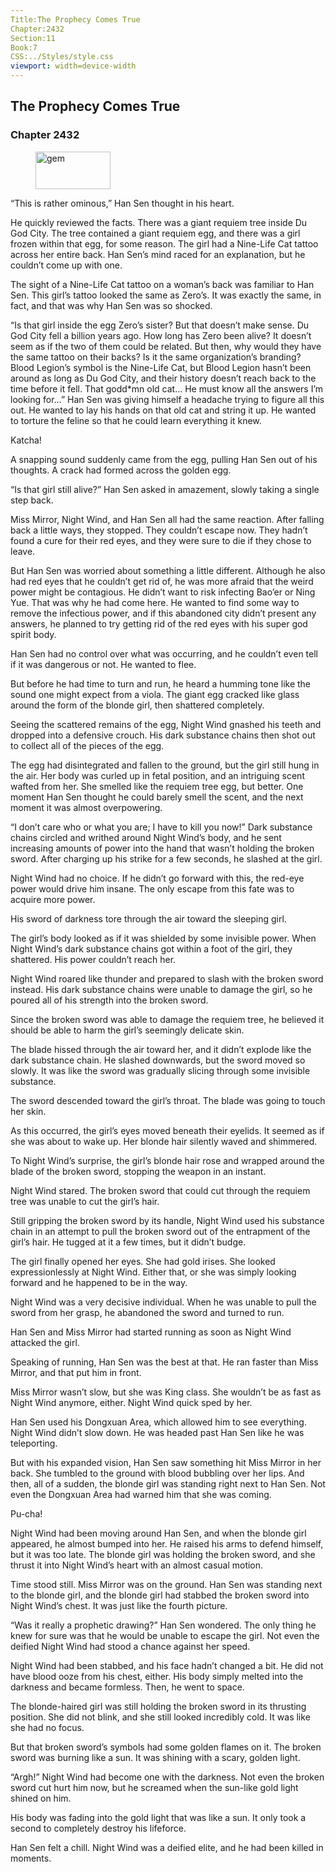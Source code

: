 ```yaml
---
Title:The Prophecy Comes True 
Chapter:2432 
Section:11 
Book:7 
CSS:../Styles/style.css 
viewport: width=device-width
---
```

  
## The Prophecy Comes True
### Chapter 2432
  
<figure>
	<img src="../Images/gem.gif" alt="gem" id="gem" width="120" height="60" />
</figure>
  

  
“This is rather ominous,” Han Sen thought in his heart.

He quickly reviewed the facts. There was a giant requiem tree inside Du God City. The tree contained a giant requiem egg, and there was a girl frozen within that egg, for some reason. The girl had a Nine-Life Cat tattoo across her entire back. Han Sen’s mind raced for an explanation, but he couldn’t come up with one.

The sight of a Nine-Life Cat tattoo on a woman’s back was familiar to Han Sen. This girl’s tattoo looked the same as Zero’s. It was exactly the same, in fact, and that was why Han Sen was so shocked.

“Is that girl inside the egg Zero’s sister? But that doesn’t make sense. Du God City fell a billion years ago. How long has Zero been alive? It doesn’t seem as if the two of them could be related. But then, why would they have the same tattoo on their backs? Is it the same organization’s branding? Blood Legion’s symbol is the Nine-Life Cat, but Blood Legion hasn’t been around as long as Du God City, and their history doesn’t reach back to the time before it fell. That godd*mn old cat… He must know all the answers I’m looking for…” Han Sen was giving himself a headache trying to figure all this out. He wanted to lay his hands on that old cat and string it up. He wanted to torture the feline so that he could learn everything it knew.

Katcha!

A snapping sound suddenly came from the egg, pulling Han Sen out of his thoughts. A crack had formed across the golden egg.

“Is that girl still alive?” Han Sen asked in amazement, slowly taking a single step back.

Miss Mirror, Night Wind, and Han Sen all had the same reaction. After falling back a little ways, they stopped. They couldn’t escape now. They hadn’t found a cure for their red eyes, and they were sure to die if they chose to leave.

But Han Sen was worried about something a little different. Although he also had red eyes that he couldn’t get rid of, he was more afraid that the weird power might be contagious. He didn’t want to risk infecting Bao’er or Ning Yue. That was why he had come here. He wanted to find some way to remove the infectious power, and if this abandoned city didn’t present any answers, he planned to try getting rid of the red eyes with his super god spirit body.

Han Sen had no control over what was occurring, and he couldn’t even tell if it was dangerous or not. He wanted to flee.

But before he had time to turn and run, he heard a humming tone like the sound one might expect from a viola. The giant egg cracked like glass around the form of the blonde girl, then shattered completely.

Seeing the scattered remains of the egg, Night Wind gnashed his teeth and dropped into a defensive crouch. His dark substance chains then shot out to collect all of the pieces of the egg.

The egg had disintegrated and fallen to the ground, but the girl still hung in the air. Her body was curled up in fetal position, and an intriguing scent wafted from her. She smelled like the requiem tree egg, but better. One moment Han Sen thought he could barely smell the scent, and the next moment it was almost overpowering.

“I don’t care who or what you are; I have to kill you now!” Dark substance chains circled and writhed around Night Wind’s body, and he sent increasing amounts of power into the hand that wasn’t holding the broken sword. After charging up his strike for a few seconds, he slashed at the girl.

Night Wind had no choice. If he didn’t go forward with this, the red-eye power would drive him insane. The only escape from this fate was to acquire more power.

His sword of darkness tore through the air toward the sleeping girl.

The girl’s body looked as if it was shielded by some invisible power. When Night Wind’s dark substance chains got within a foot of the girl, they shattered. His power couldn’t reach her.

Night Wind roared like thunder and prepared to slash with the broken sword instead. His dark substance chains were unable to damage the girl, so he poured all of his strength into the broken sword.

Since the broken sword was able to damage the requiem tree, he believed it should be able to harm the girl’s seemingly delicate skin.

The blade hissed through the air toward her, and it didn’t explode like the dark substance chain. He slashed downwards, but the sword moved so slowly. It was like the sword was gradually slicing through some invisible substance.

The sword descended toward the girl’s throat. The blade was going to touch her skin.

As this occurred, the girl’s eyes moved beneath their eyelids. It seemed as if she was about to wake up. Her blonde hair silently waved and shimmered.

To Night Wind’s surprise, the girl’s blonde hair rose and wrapped around the blade of the broken sword, stopping the weapon in an instant.

Night Wind stared. The broken sword that could cut through the requiem tree was unable to cut the girl’s hair.

Still gripping the broken sword by its handle, Night Wind used his substance chain in an attempt to pull the broken sword out of the entrapment of the girl’s hair. He tugged at it a few times, but it didn’t budge.

The girl finally opened her eyes. She had gold irises. She looked expressionlessly at Night Wind. Either that, or she was simply looking forward and he happened to be in the way.

Night Wind was a very decisive individual. When he was unable to pull the sword from her grasp, he abandoned the sword and turned to run.

Han Sen and Miss Mirror had started running as soon as Night Wind attacked the girl.

Speaking of running, Han Sen was the best at that. He ran faster than Miss Mirror, and that put him in front.

Miss Mirror wasn’t slow, but she was King class. She wouldn’t be as fast as Night Wind anymore, either. Night Wind quick sped by her.

Han Sen used his Dongxuan Area, which allowed him to see everything. Night Wind didn’t slow down. He was headed past Han Sen like he was teleporting.

But with his expanded vision, Han Sen saw something hit Miss Mirror in her back. She tumbled to the ground with blood bubbling over her lips. And then, all of a sudden, the blonde girl was standing right next to Han Sen. Not even the Dongxuan Area had warned him that she was coming.

Pu-cha!

Night Wind had been moving around Han Sen, and when the blonde girl appeared, he almost bumped into her. He raised his arms to defend himself, but it was too late. The blonde girl was holding the broken sword, and she thrust it into Night Wind’s heart with an almost casual motion.

Time stood still. Miss Mirror was on the ground. Han Sen was standing next to the blonde girl, and the blonde girl had stabbed the broken sword into Night Wind’s chest. It was just like the fourth picture.

“Was it really a prophetic drawing?” Han Sen wondered. The only thing he knew for sure was that he would be unable to escape the girl. Not even the deified Night Wind had stood a chance against her speed.

Night Wind had been stabbed, and his face hadn’t changed a bit. He did not have blood ooze from his chest, either. His body simply melted into the darkness and became formless. Then, he went to space.

The blonde-haired girl was still holding the broken sword in its thrusting position. She did not blink, and she still looked incredibly cold. It was like she had no focus.

But that broken sword’s symbols had some golden flames on it. The broken sword was burning like a sun. It was shining with a scary, golden light.

“Argh!” Night Wind had become one with the darkness. Not even the broken sword cut hurt him now, but he screamed when the sun-like gold light shined on him.

His body was fading into the gold light that was like a sun. It only took a second to completely destroy his lifeforce.

Han Sen felt a chill. Night Wind was a deified elite, and he had been killed in moments.